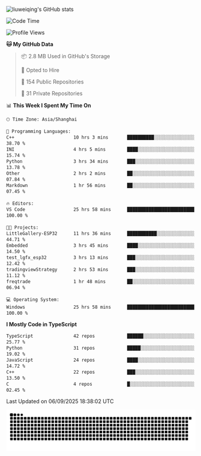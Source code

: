 ![liuweiqing's GitHub stats](https://github-readme-stats.vercel.app/api?username=14790897&show_icons=true&locale=cn&include_all_commits=true&count_private=true)

<!--START_SECTION:waka-->
![Code Time](http://img.shields.io/badge/Code%20Time-2%2C464%20hrs%2059%20mins-blue)

![Profile Views](http://img.shields.io/badge/Profile%20Views-9-blue)

**🐱 My GitHub Data** 

> 📦 2.8 MB Used in GitHub's Storage 
 > 
> 💼 Opted to Hire
 > 
> 📜 154 Public Repositories 
 > 
> 🔑 31 Private Repositories 
 > 
📊 **This Week I Spent My Time On** 

```text
🕑︎ Time Zone: Asia/Shanghai

💬 Programming Languages: 
C++                      10 hrs 3 mins       ██████████░░░░░░░░░░░░░░░   38.70 % 
INI                      4 hrs 5 mins        ████░░░░░░░░░░░░░░░░░░░░░   15.74 % 
Python                   3 hrs 34 mins       ███░░░░░░░░░░░░░░░░░░░░░░   13.78 % 
Other                    2 hrs 2 mins        ██░░░░░░░░░░░░░░░░░░░░░░░   07.84 % 
Markdown                 1 hr 56 mins        ██░░░░░░░░░░░░░░░░░░░░░░░   07.45 % 

🔥 Editors: 
VS Code                  25 hrs 58 mins      █████████████████████████   100.00 % 

🐱‍💻 Projects: 
LittleGallery-ESP32      11 hrs 36 mins      ███████████░░░░░░░░░░░░░░   44.71 % 
Embedded                 3 hrs 45 mins       ████░░░░░░░░░░░░░░░░░░░░░   14.50 % 
test_lgfx_esp32          3 hrs 13 mins       ███░░░░░░░░░░░░░░░░░░░░░░   12.42 % 
tradingviewStrategy      2 hrs 53 mins       ███░░░░░░░░░░░░░░░░░░░░░░   11.12 % 
freqtrade                1 hr 48 mins        ██░░░░░░░░░░░░░░░░░░░░░░░   06.94 % 

💻 Operating System: 
Windows                  25 hrs 58 mins      █████████████████████████   100.00 % 
```

**I Mostly Code in TypeScript** 

```text
TypeScript               42 repos            ██████░░░░░░░░░░░░░░░░░░░   25.77 % 
Python                   31 repos            █████░░░░░░░░░░░░░░░░░░░░   19.02 % 
JavaScript               24 repos            ████░░░░░░░░░░░░░░░░░░░░░   14.72 % 
C++                      22 repos            ███░░░░░░░░░░░░░░░░░░░░░░   13.50 % 
C                        4 repos             █░░░░░░░░░░░░░░░░░░░░░░░░   02.45 % 
```




 Last Updated on 06/09/2025 18:38:02 UTC
<!--END_SECTION:waka-->

<picture>
  <source media="(prefers-color-scheme: dark)" srcset="https://raw.githubusercontent.com/14790897/14790897/output/github-contribution-grid-snake-dark.svg" />
  <source media="(prefers-color-scheme: light)" srcset="https://raw.githubusercontent.com/14790897/14790897/output/github-contribution-grid-snake.svg" />
  <img alt="github-snake" src="https://raw.githubusercontent.com/14790897/14790897/output/github-contribution-grid-snake.svg" />
</picture>
